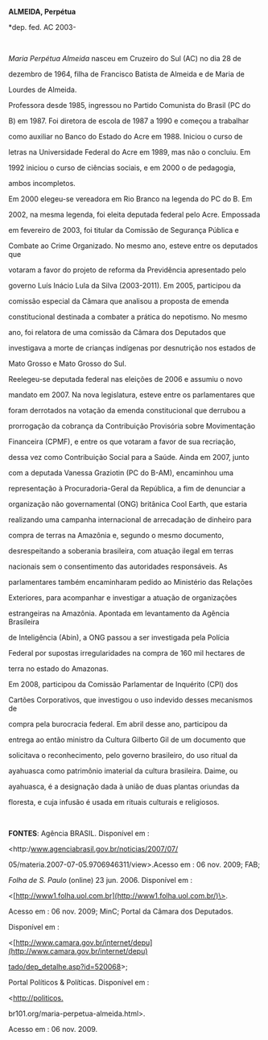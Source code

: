 **ALMEIDA, Perpétua**



\*dep. fed. AC 2003-



               



*Maria Perpétua Almeida* nasceu em Cruzeiro do Sul (AC) no dia 28 de

dezembro de 1964, filha de Francisco Batista de Almeida e de Maria de

Lourdes de Almeida.



Professora desde 1985, ingressou no Partido Comunista do Brasil (PC do

B) em 1987. Foi diretora de escola de 1987 a 1990 e começou a trabalhar

como auxiliar no Banco do Estado do Acre em 1988. Iniciou o curso de

letras na Universidade Federal do Acre em 1989, mas não o concluiu. Em

1992 iniciou o curso de ciências sociais, e em 2000 o de pedagogia,

ambos incompletos.



Em 2000 elegeu-se vereadora em Rio Branco na legenda do PC do B. Em

2002, na mesma legenda, foi eleita deputada federal pelo Acre. Empossada

em fevereiro de 2003, foi titular da Comissão de Segurança Pública e

Combate ao Crime Organizado. No mesmo ano, esteve entre os deputados que

votaram a favor do projeto de reforma da Previdência apresentado pelo

governo Luís Inácio Lula da Silva (2003-2011). Em 2005, participou da

comissão especial da Câmara que analisou a proposta de emenda

constitucional destinada a combater a prática do nepotismo. No mesmo

ano, foi relatora de uma comissão da Câmara dos Deputados que

investigava a morte de crianças indígenas por desnutrição nos estados de

Mato Grosso e Mato Grosso do Sul.               



Reelegeu-se deputada federal nas eleições de 2006 e assumiu o novo

mandato em 2007. Na nova legislatura, esteve entre os parlamentares que

foram derrotados na votação da emenda constitucional que derrubou a

prorrogação da cobrança da Contribuição Provisória sobre Movimentação

Financeira (CPMF), e entre os que votaram a favor de sua recriação,

dessa vez como Contribuição Social para a Saúde. Ainda em 2007, junto

com a deputada Vanessa Graziotin (PC do B-AM), encaminhou uma

representação à Procuradoria-Geral da República, a fim de denunciar a

organização não governamental (ONG) britânica Cool Earth, que estaria

realizando uma campanha internacional de arrecadação de dinheiro para

compra de terras na Amazônia e, segundo o mesmo documento,

desrespeitando a soberania brasileira, com atuação ilegal em terras

nacionais sem o consentimento das autoridades responsáveis. As

parlamentares também encaminharam pedido ao Ministério das Relações

Exteriores, para acompanhar e investigar a atuação de organizações

estrangeiras na Amazônia. Apontada em levantamento da Agência Brasileira

de Inteligência (Abin), a ONG passou a ser investigada pela Polícia

Federal por supostas irregularidades na compra de 160 mil hectares de

terra no estado do Amazonas.



Em 2008, participou da Comissão Parlamentar de Inquérito (CPI) dos

Cartões Corporativos, que investigou o uso indevido desses mecanismos de

compra pela burocracia federal. Em abril desse ano, participou da

entrega ao então ministro da Cultura Gilberto Gil de um documento que

solicitava o reconhecimento, pelo governo brasileiro, do uso ritual da

ayahuasca como patrimônio imaterial da cultura brasileira. Daime, ou

ayahuasca, é a designação dada à união de duas plantas oriundas da

floresta, e cuja infusão é usada em rituais culturais e religiosos.



 



**FONTES**: Agência BRASIL. Disponível em :

\<http:/www.agenciabrasil.gov.br/noticias/2007/07/



05/materia.2007-07-05.9706946311/view\>.Acesso em : 06 nov. 2009; FAB;

*Folha de S. Paulo* (online) 23 jun. 2006. Disponível em :

\<[http://www1.folha.uol.com.br](http://www1.folha.uol.com.br/)\>.

Acesso em : 06 nov. 2009; MinC; Portal da Câmara dos Deputados.

Disponível em :

\<[http://www.camara.gov.br/internet/depu](http://www.camara.gov.br/internet/depu)



[tado/](http://www.camara.gov.br/internet/deputado/)[dep\_detalhe.asp?id=520068](http://www.camara.gov.br/internet/deputado/dep_detalhe.asp?id=520068)\>;

Portal Políticos & Políticas. Disponível em :

\<[http://politicos](http://politicos/)[.](http://politicos.br101.org/maria-perpetua-almeida.html)



[](http://politicos.br101.org/maria-perpetua-almeida.html)br101.org/maria-perpetua-almeida.html\>.

Acesso em : 06 nov. 2009.



 

